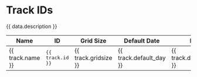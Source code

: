 <script setup>
import { response as data } from './../dumps/tracks.json'
</script>

<style>
.selectable-group {
    user-select: all;
    font-family: monospace
}
</style>

# Track IDs

{{ data.description }}

<table>
    <thead>
        <th style="width:100%">Name</th>
        <th>ID</th>
        <th>Grid Size</th>
        <th>Default Date</th>
        <th>Month</th>
        <th>Year</th>
    </thead>
    <tbody>
        <tr v-for="(track, index) in data.list" :key="index">
            <td>{{ track.name }}</td>
            <td><Badge class="selectable-group" type="tip">{{ track.id }}</Badge></td>
            <td>{{ track.gridsize }}</td>
            <td>{{ track.default_day }}</td>
            <td>{{ track.default_month }}</td>
            <td>{{ track.default_year }}</td>
        </tr>
    </tbody>
</table>